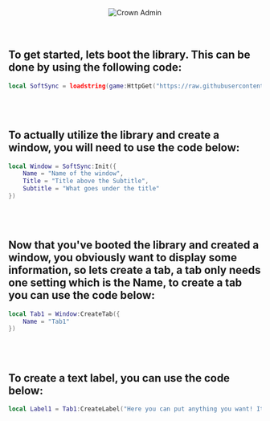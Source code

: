 <div align="center"><img src="https://svg-banners.vercel.app/api?type=rainbow&text1=SoftSync&width=800&height=400" alt ="Crown Admin"/></div>
<br>
<br>

## To get started, lets boot the library. This can be done by using the following code:

```lua
local SoftSync = loadstring(game:HttpGet("https://raw.githubusercontent.com/02-Dcs/Test/main/Library/SoftSync.luau"))()
```
<br>
<br>

## To actually utilize the library and create a window, you will need to use the code below:

```lua
local Window = SoftSync:Init({
    Name = "Name of the window",
    Title = "Title above the Subtitle",
    Subtitle = "What goes under the title"
})
```
<br>
<br>

## Now that you've booted the library and created a window, you obviously want to display some information, so lets create a tab, a tab only needs one setting which is the Name, to create a tab you can use the code below:

```lua
local Tab1 = Window:CreateTab({
    Name = "Tab1"
})
```
<br>
<br>

## To create a text label, you can use the code below:

```lua
local Label1 = Tab1:CreateLabel("Here you can put anything you want! It will automatically wrap to a new line if its too long, or you can make a new line yourself! For example, like this:\n\n2 New lines\n\n\n\n4 New lines")
```